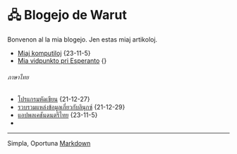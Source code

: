 <link rel="stylesheet" href="https://warut92.github.io/stilo.css">

# 🖧 Blogejo de Warut

Bonvenon al la mia blogejo. Jen estas miaj artikoloj.
- [Miaj komputiloj](komputilo.md) {23-11-5}
- [Mia vidpunkto pri Esperanto]() {}

###### ภาษาไทย

- [โปรแกรมหัดเขียน](mycodes.md) {21-12-27}
- [รวบรวมแหล่งข้อมูลเกี่ยวกับลินุกซ์](linux.md) {21-12-29}
- [แอปพลเคชันดนตรีไทย](thai-music-app.md) {23-11-5}
- 
---
Simpla, Oportuna [Markdown](https://www.markdownguide.org/)

